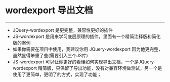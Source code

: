 # wordexport 导出文档

-- --

* JQuery-wordexport 是更完整，兼容性更好的插件
* JS-wordexport 是用来学习底层原理的插件，里面有一个精简注释版和简化版的案例
* 如果你需要在项目中使用，我建议你用 JQuery-wordexport 因为他更完整，虽然显得笨重了些(需要引入三个JS库)
* JS-wordexport 可以让你更好的看懂如何实现导出文档，一个是JQuery-wordexport 精简版，只保留了导出功能，没有对兼容环境做测试，另一个是使用了更简单，更明了的方式，实现了功能；
